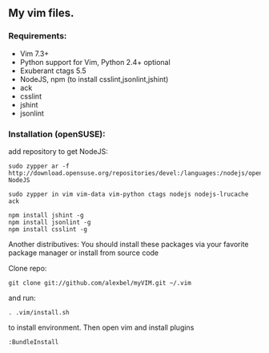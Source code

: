 ## My vim files.

### Requirements:
* Vim 7.3+
* Python support for Vim, Python 2.4+
optional
* Exuberant ctags 5.5
* NodeJS, npm (to install csslint,jsonlint,jshint)
* ack
* csslint
* jshint
* jsonlint

### Installation (openSUSE):
add repository to get NodeJS:

    sudo zypper ar -f http://download.opensuse.org/repositories/devel:/languages:/nodejs/openSUSE_Tumbleweed NodeJS

    sudo zypper in vim vim-data vim-python ctags nodejs nodejs-lrucache ack

    npm install jshint -g
    npm install jsonlint -g
    npm install csslint -g

Another distributives:
You should install these packages via your favorite package manager or install from source code

Clone repo:

    git clone git://github.com/alexbel/myVIM.git ~/.vim

and run:

    . .vim/install.sh

to install environment.
Then open vim and install plugins


    :BundleInstall


